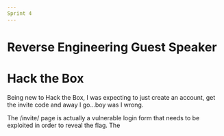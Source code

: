 ```yaml
---
Sprint 4
---
```


# Reverse Engineering Guest Speaker

# Hack the Box
Being new to Hack the Box, I was expecting to just create an account, get the invite code and away I go...boy was I wrong.

The /invite/ page is actually a vulnerable login form that needs to be exploited in order to reveal the flag. The 
